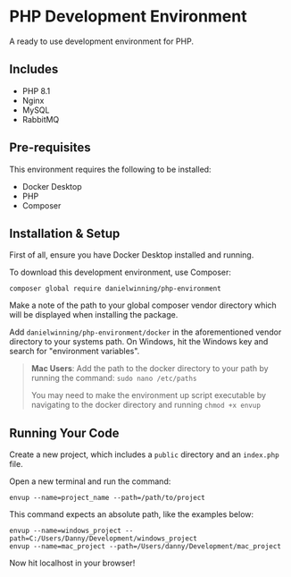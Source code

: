 # PHP Development Environment

A ready to use development environment for PHP.

## Includes

- PHP 8.1
- Nginx
- MySQL
- RabbitMQ

## Pre-requisites

This environment requires the following to be installed:

- Docker Desktop
- PHP
- Composer

## Installation & Setup

First of all, ensure you have Docker Desktop installed and running.

To download this development environment, use Composer:

```
composer global require danielwinning/php-environment
```

Make a note of the path to your global composer vendor directory which will be displayed
when installing the package.

Add `danielwinning/php-environment/docker` in the aforementioned vendor directory to your
systems path. On Windows, hit the Windows key and search for "environment variables".

> **Mac Users**:
> Add the path to the docker directory to your path by running the command: `sudo nano /etc/paths`
>
> You may need to make the environment up script executable by navigating to the docker directory and
> running `chmod +x envup`

## Running Your Code

Create a new project, which includes a `public` directory and an `index.php` file.

Open a new terminal and run the command:

```
envup --name=project_name --path=/path/to/project
```

This command expects an absolute path, like the examples below:

```
envup --name=windows_project --path=C:/Users/Danny/Development/windows_project
envup --name=mac_project --path=/Users/danny/Development/mac_project
```

Now hit localhost in your browser!